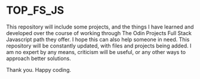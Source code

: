 # TOP_FS_JS
This repository will include some projects, and the things I have learned and developed over the course of working through The Odin Projects Full Stack Javascript path 
they offer. I hope this can also help someone in need. This repository will be constantly updated, with files and projects being added. I am no expert by any means, criticism will 
be useful, or any other ways to approach better solutions. 

Thank you. Happy coding.

